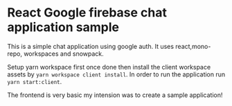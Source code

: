 # React Google firebase chat application sample

This is a simple chat application using google auth. It uses react,mono-repo, workspaces and snowpack.

Setup yarn workspace first once done then install the client workspace assets by ``` yarn workspace client install ```. In order to run the application run ``` yarn start:client```.

The frontend is very basic my intension was to create a sample application!
